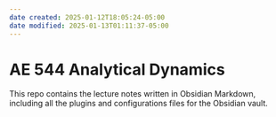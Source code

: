 ```yaml
---
date created: 2025-01-12T18:05:24-05:00
date modified: 2025-01-13T01:11:37-05:00
---
```

# AE 544 Analytical Dynamics

This repo contains the lecture notes written in Obsidian Markdown, including all the plugins and configurations files for the Obsidian vault.

